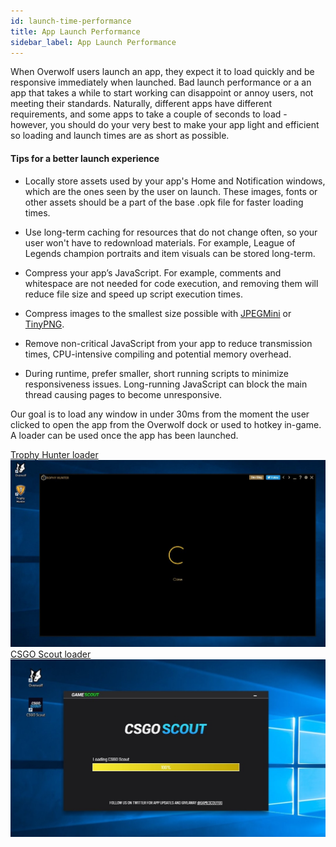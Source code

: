 ```yaml
---
id: launch-time-performance
title: App Launch Performance
sidebar_label: App Launch Performance
---
```



When Overwolf users launch an app, they expect it to load quickly and be responsive immediately when launched. Bad launch performance or a an app that takes a while to start working can disappoint or annoy users, not meeting their standards. Naturally, different apps have different requirements, and some apps to take a couple of seconds to load - however, you should do your very best to make your app light and efficient so loading and launch times are as short as possible.

#### Tips for a better launch experience

* Locally store assets used by your app's Home and Notification windows, which are the ones seen by the user on launch. These images, fonts or other assets should be a part of the base .opk file for faster loading times.

* Use long-term caching for resources that do not change often, so your user won't have to redownload materials. For example, League of Legends champion portraits and item visuals can be stored long-term. 

* Compress your app’s JavaScript. For example, comments and whitespace are not needed for code execution, and removing them will reduce file size and speed up script execution times.

* Compress images to the smallest size possible with [JPEGMini](http://www.jpegmini.com/) or [TinyPNG](https://tinypng.com/).

* Remove non-critical JavaScript from your app to reduce transmission times, CPU-intensive compiling and potential memory overhead.

* During runtime, prefer smaller, short running scripts to minimize responsiveness issues. Long-running JavaScript can block the main thread causing pages to become unresponsive.

Our goal is to load any window in under 30ms from the moment the user clicked to open the app from the Overwolf dock or used to hotkey in-game. A loader can be used once the app has been launched.


<div class="box" data-slick='{"slidesToShow": 1}'>
  <a data-fancybox="gallery" data-caption="CSGO" href="../assets/launch-time-performance/THLoader.jpg">
    Trophy Hunter loader
    <span class="thumb">
      <img src="../assets/launch-time-performance/THLoader.jpg" alt="CSGO">
    </span>
  </a>
  <a data-fancybox="gallery" data-caption="CSGO" href="../assets\launch-time-performance\CSGOScoutloader.png">
    CSGO Scout loader
    <span class="thumb">
      <img src="../assets/launch-time-performance/csgoScoutLoader.jpg" alt="CSGO">
    </span>
  </a>
</div>
